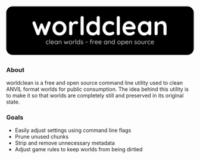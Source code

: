 # [![worldclean](assets/worldclean.svg)](https://github.com/imkunet/worldclean/)

### About
worldclean is a free and open source command line utility
used to clean ANVIL format worlds for public consumption.
The idea behind this utility is to make it so that worlds are
completely still and preserved in its original state.

### Goals
* Easily adjust settings using command line flags
* Prune unused chunks
* Strip and remove unnecessary metadata
* Adjust game rules to keep worlds from being dirtied
